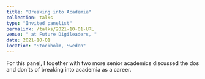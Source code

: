 ```yaml
---
title: "Breaking into Academia"
collection: talks
type: "Invited panelist"
permalink: /talks/2021-10-01-URL
venue: " at Future Digileaders, "
date: 2021-10-01
location: "Stockholm, Sweden"
---
```


For this panel, I together with two more senior academics discussed the dos and don&apos;ts of breaking into academia as a career.
